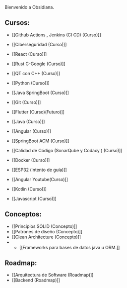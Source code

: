
Bienvenido a Obsidiana.
## Cursos: 
- [[Github Actions , Jenkins (CI CD) (Curso)]]

- [[Ciberseguridad (Curso)]]
- [[React (Curso)]]
- [[Rust C-Google (Curso)]]
- [[QT con C++ (Curso)]]
- [[Python (Curso)]]
- [[Java SpringBoot (Curso)]]
- [[Git (Curso)]]
- [[Flutter (Curso)(Futuro)]]
- [[Java (Curso)]]
- [[Angular (Curso)]]
- [[SpringBoot ACM (Curso)]]
- [[Calidad de Código (SonarQube y Codacy ) (Curso)]]
- [[Docker (Curso)]]
- [[ESP32 (intento de guía)]]
- [[Angular Youtube(Curso)]]
- [[Kotlin (Curso)]]
- [[Javascript (Curso)]]

## Conceptos: 
- [[Principios SOLID (Concepto)]]
- [[Patrones de diseño (Concepto)]]
- [[Clean Architecture (Concepto)]]
- - [[Frameworks para bases de datos java u ORM.]]
## Roadmap: 
- [[Arquitectura de Software (Roadmap)]]
- [[Backend (Roadmap)]]